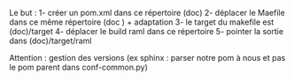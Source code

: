Le but :
1- créer un pom.xml dans ce répertoire (doc)
2- déplacer le Maefile dans ce même répertoire (doc ) + adaptation
3- le target du makefile est (doc)/target
4- déplacer le build raml dans ce répertoire
5- pointer la sortie dans (doc)/target/raml

Attention : gestion des versions (ex sphinx : parser notre pom à nous et pas le pom parent dans conf-common.py)

